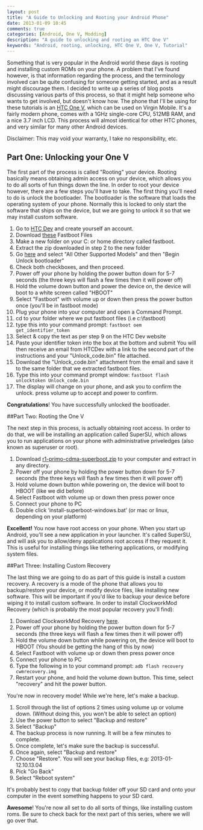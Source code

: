 ```yaml
---
layout: post
title: "A Guide to Unlocking and Rooting your Android Phone"
date: 2013-01-09 10:45
comments: true
categories: [Android, One V, Modding]
description: "A guide to unlocking and rooting an HTC One V"
keywords: "Android, rooting, unlocking, HTC One V, One V, Tutorial"
---
```


Something that is very popular in the Android world these days is rooting and installing custom ROMs on your phone. A problem that I've found however, is that information regarding the process, and the terminology involved can be quite confusing for someone getting started, and as a result might discourage them. I decided to write up a series of blog posts discussing various parts of this process, so that it might help someone who wants to get involved, but doesn't know how. The phone that I'll be using for these tutorials is an [HTC One V](http://amzn.to/VAQwcM), which can be used on Virgin Mobile. It's a fairly modern phone, comes with a 1GHz single-core CPU, 512MB RAM, and a nice 3.7 inch LCD. This process will almost identical for other HTC phones, and very similar for many other Android devices. 

Disclaimer: This may void your warranty, I take no responsibility, etc.

<!--more-->

## Part One: Unlocking your One V

The first part of the process is called "Rooting" your device. Rooting basically means obtaining admin access on your device, which allows you to do all sorts of fun things down the line. In order to root your device however, there are a few steps you'll have to take. The first thing you'll need to do is unlock the bootloader. The bootloader is the software that loads the operating system of your phone. Normally this is locked to only start the software that ships on the device, but we are going to unlock it so that we may install custom software. 

1. Go to [HTC Dev](http://www.htcdev.com/) and create yourself an account.
2. Download [these](https://www.box.com/s/kuouqnnsjke4byd2u38n) Fastboot Files
3. Make a new folder on your C: or home directory called fastboot.
4. Extract the zip downloaded in step 2 to the new folder
5. Go [here](http://www.htcdev.com/bootloader/) and select "All Other Supported Models" and then "Begin Unlock bootloader"
6. Check both checkboxes, and then proceed.
8. Power off your phone by holding the power button down for 5-7 seconds (the three keys will flash a few times then it will power off)
9. Hold the volume down button and power the device on, the device will boot to a white screen called "HBOOT"
10. Select "Fastboot" with volume up or down then press the power button once (you'll be in fastboot mode)
11. Plug your phone into your computer and open a Command Prompt.
12. cd to your folder where we put fastboot files (i.e c:\fastboot)
13. type this into your command prompt: `fastboot oem get_identifier_token`
14. Select & copy the text as per step 9 on the HTC Dev website
15. Paste your identifier token into the box at the bottom and submit
	You will then receive an email from HTCDev with a link to the second 	part of the instructions and your "Unlock_code.bin" file attached.
16. Download the "Unlock_code.bin" attachment from the email and save it to 	the same folder that we extracted fastboot files.
17. Type this into your command prompt window: `fastboot flash unlocktoken Unlock_code.bin`
18. The display will change on your phone, and ask you to confirm the unlock. press volume up to accept and power to confirm.

**Congratulations**! You have successfully unlocked the bootloader.

##Part Two: Rooting the One V

The next step in this process, is actually obtaining root access. In order to do that, we will be installing an application called SuperSU, which allows you to run applications on your phone with administrative priveledges (also known as superuser or root). 

1. Download [r1-primo-cdma-superboot.zip](https://www.box.com/s/zli0tchzdbs6dtwgv7px) to your computer and extract in any directory.
2. Power off your phone by holding the power button down for 5-7 seconds (the three keys will flash a few times then it will power off)
3. Hold volume down button while powering on, the device will boot to HBOOT (like we did before)
4. Select Fastboot with volume up or down then press power once
5. Connect your phone to PC
6. Double click ‘install-superboot-windows.bat’ (or mac or linux, depending on your platform)

**Excellent!** You now have root access on your phone. When you start up Android, you'll see a new application in your launcher. It's called SuperSU, and will ask you to allow/deny applications root access if they request it. This is useful for installing things like tethering applications, or modifying system files.

##Part Three: Installing Custom Recovery

The last thing we are going to do as part of this guide is install a custom recovery. A recovery is a mode of the phone that allows you to backup/restore your device, or modify device files, like installing new software. This will be important if you'd like to backup your device before wiping it to install custom software. In order to install ClockworkMod Recovery (which is probably the most popular recovery you'll find):

1. Download ClockworkMod Recovery [here](https://www.box.com/s/vj181v9mmi5tghm1za4b).
2. Power off your phone by holding the power button down for 5-7 seconds (the three keys will flash a few times then it will power off)
3. Hold the volume down button while powering on, the device will boot to HBOOT (You should be getting the hang of this by now)
4. Select Fastboot with volume up or down then press power once
5. Connect your phone to PC
6. Type the following in to your command prompt: `adb flash recovery cwmrecovery.img`
7. Restart your phone, and hold the volume down button. This time, select "recovery" and hit the power button. 

You're now in recovery mode! While we're here, let's make a backup. 

1. Scroll through the list of options 2 times using volume up or volume down. (Without doing this, you won't be able to select an option)
7. Use the power button to select "Backup and restore"
8. Select "Backup"
3. The backup process is now running. It will be a few minutes to complete.
4. Once complete, let's make sure the backup is successful. 
5. Once again, select "Backup and restore"
6. Choose "Restore". You will see your backup files, e.g: 2013-01-12.10.13.04
7. Pick "Go Back"
8. Select "Reboot system"


It's probably best to copy that backup folder off your SD card and onto your computer in the event something happens to your SD card.

**Awesome**! You're now all set to do all sorts of things, like installing custom roms. Be sure to check back for the next part of this series, where we will go over that.